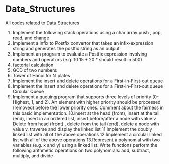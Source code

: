 # Data_Structures
All codes related to Data Structures

1. Implement the following stack operations using a char array:push , pop, read, and change
2. Implement a Infix to Postfix convertor that takes an infix-expression string and generates the postfix string as an output
3. Implement an program to evaluate a Postfix expression involving numbers and operators (e.g. 10 15 + 20 * should result in 500)
4. factorial calculation
5. GCD of two numbers
6. Tower  of Hanoi for N plates
7. Implement the insert and delete operations for a First-in-First-out queue
8. Implement the insert and delete operations for a First-in-First-out queue Circular Queue
9. Implement a queuing program that supports three levels of priority (0- Highest, 1, and 2). An element with higher priority should be processed (removed) before the lower priority ones.  Comment about the fairness in this basic implementation.
10.insert at the head (front), insert at the tail (end), insert in an ordered list, insert before/after a node with value v
    Delete from head (front) , delete from the tail (end), delete a node with value v,
    traverse and display the linked list
11.Implement the doubly linked list with all of the above operations
12.Implement a circular linked list with all of the above operations
13.Represent a polynomial with two variables (e.g. x and y) using a linked list. Write functions perform the following arithmetic operations on two polynomials: add, subtract, multiply, and divide
